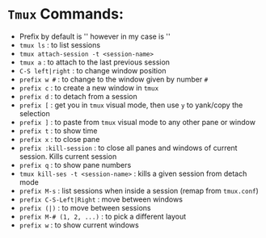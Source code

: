 # `Tmux` Commands:
- Prefix by default is '<C-b>' however in my case is '<C-t>'
- `tmux ls` : to list sessions
- `tmux attach-session -t <session-name>`
- `tmux a` : to attach to the last previous session
- `C-S left|right` : to change window position
- `prefix w #` : to change to the window given by number `#`
- `prefix c` : to create a new window in `tmux`
- `prefix d` : to detach from a session
- `prefix [` : get you in `tmux`  visual mode, then use `y` to yank/copy the selection
- `prefix ]` : to paste from `tmux` visual mode to any other pane or window
- `prefix t` : to show time
- `prefix x` : to close pane
- `prefix :kill-session` : to close all panes and windows of current session. Kills current session
- `prefix q` : to show pane numbers
- `tmux kill-ses -t <session-name>` : kills a given session from detach mode
- `prefix M-s` : list sessions when inside a session (remap from `tmux.conf`)
- `prefix C-S-Left|Right` : move between windows
- `prefix (|)` : to move between sessions
- `prefix M-# (1, 2, ...)` : to pick a different layout
- `prefix w` : to show current windows
